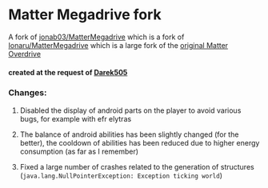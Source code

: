 # Matter Megadrive fork

A fork of [jonab03/MatterMegadrive](https://github.com/jonab03/MatterMegadrive) which is a fork of [Ionaru/MatterMegadrive](https://github.com/Ionaru/MatterMegadrive) which is a large fork of the [original Matter Overdrive](https://github.com/simeonradivoev/MatterOverdrive/tree/1.7.10)

#### created at the request of [Darek505](https://github.com/Darek505)

### Changes:

1. Disabled the display of android parts on the player to avoid various bugs, for example with efr elytras

2. The balance of android abilities has been slightly changed (for the better), the cooldown of abilities has been reduced due to higher energy consumption (as far as I remember)

3. Fixed a large number of crashes related to the generation of structures (`java.lang.NullPointerException: Exception ticking world`)

